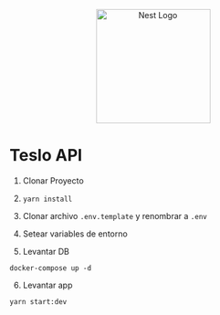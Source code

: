 <p align="center">
  <a href="http://nestjs.com/" target="blank"><img src="https://nestjs.com/img/logo-small.svg" width="200" alt="Nest Logo" /></a>
</p>

# Teslo API

1. Clonar Proyecto

2. ```yarn install```

3. Clonar archivo ```.env.template``` y renombrar a ```.env```

4. Setear variables de entorno

5. Levantar DB
```
docker-compose up -d
```
6. Levantar app
```
yarn start:dev
```